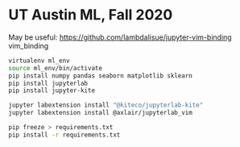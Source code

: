 # UT Austin ML, Fall 2020

May be useful:
https://github.com/lambdalisue/jupyter-vim-binding vim_binding

```zsh
virtualenv ml_env
source ml_env/bin/activate
pip install numpy pandas seaborn matplotlib sklearn
pip install jupyterlab
pip install jupyter-kite

jupyter labextension install "@kiteco/jupyterlab-kite"
jupyter labextension install @axlair/jupyterlab_vim

pip freeze > requirements.txt
pip install -r requirements.txt
```
